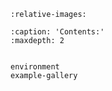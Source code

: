 
```{include} ../../README.md
:relative-images:
```


```{toctree}
:caption: 'Contents:'
:maxdepth: 2


environment
example-gallery
```
